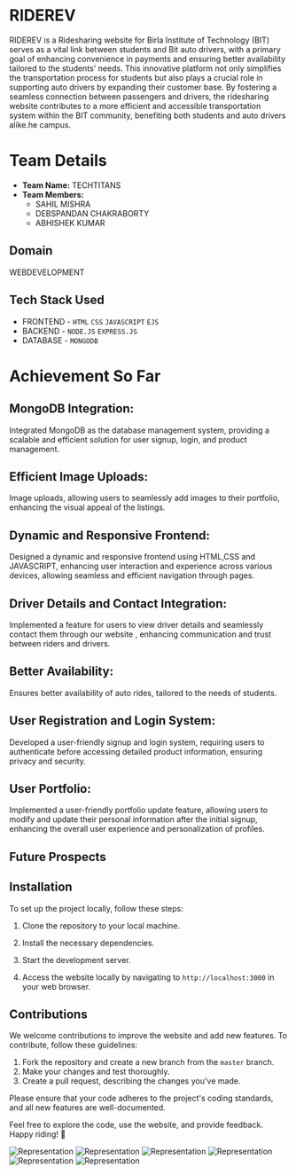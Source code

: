# RIDEREV

RIDEREV is a  Ridesharing website for Birla Institute of Technology (BIT) serves as a vital link between students and Bit auto drivers, with a primary goal of enhancing convenience in payments and ensuring better availability tailored to the students' needs. This innovative platform not only simplifies the transportation process for students but also plays a crucial role in supporting auto drivers by expanding their customer base. By fostering a seamless connection between passengers and drivers, the ridesharing website contributes to a more efficient and accessible transportation system within the BIT community, benefiting both students and auto drivers alike.he campus.
# Team Details
- **Team Name:**  TECHTITANS
- **Team Members:**
  - SAHIL MISHRA  
  - DEBSPANDAN CHAKRABORTY  
  - ABHISHEK KUMAR 

## Domain
   WEBDEVELOPMENT

## Tech Stack Used
- FRONTEND - `HTML` `CSS` `JAVASCRIPT` `EJS`
- BACKEND  - `NODE.JS`  `EXPRESS.JS` 
- DATABASE - `MONGODB`


# Achievement So Far


## MongoDB Integration:
Integrated MongoDB as the database management system, providing a scalable and efficient solution for user signup, login, and product management.

## Efficient Image Uploads:
Image uploads, allowing users to seamlessly add images to their portfolio, enhancing the visual appeal of the listings.

## Dynamic and Responsive Frontend:
Designed a dynamic and responsive frontend using HTML,CSS and JAVASCRIPT, enhancing user interaction and experience across various devices, allowing seamless and efficient navigation through pages.
  
## Driver Details and Contact Integration:
Implemented a feature for users to view driver details and seamlessly contact them through our website , enhancing communication and trust between riders and drivers.

## Better Availability:
Ensures better availability of auto rides, tailored to the needs of students.

## User Registration and Login System:
Developed a user-friendly signup and login system, requiring users to authenticate before accessing detailed product information, ensuring privacy and security.

## User Portfolio:
Implemented a user-friendly portfolio update feature, allowing users to modify and update their personal information after the initial signup, enhancing the overall user experience and personalization of profiles.
## Future Prospects
## Installation

To set up the project locally, follow these steps:

1. Clone the repository to your local machine.

2. Install the necessary dependencies.

3. Start the development server.

4. Access the website locally by navigating to `http://localhost:3000` in your web browser.

## Contributions

We welcome contributions to improve the website and add new features. To contribute, follow these guidelines:

1. Fork the repository and create a new branch from the `master` branch.
2. Make your changes and test thoroughly.
3. Create a pull request, describing the changes you've made.

Please ensure that your code adheres to the project's coding standards, and all new features are well-documented.

Feel free to explore the code, use the website, and provide feedback. Happy riding! 🚀

   
   ![Representation](sample/1.png)
   ![Representation](sample/2.png)
   ![Representation](sample/3.png)
   ![Representation](sample/4.png)
   ![Representation](sample/5.png)
   ![Representation](sample/6.png)
